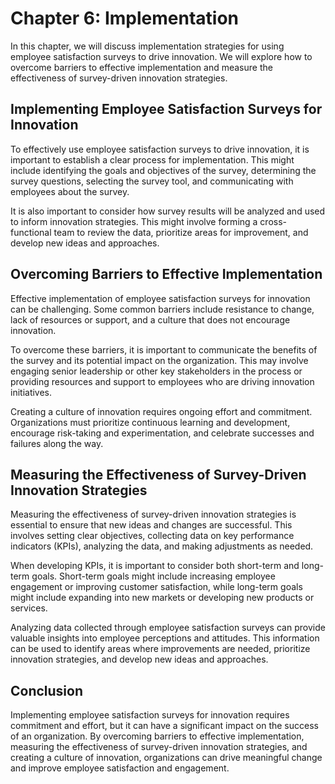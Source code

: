 Chapter 6: Implementation
=========================

In this chapter, we will discuss implementation strategies for using employee satisfaction surveys to drive innovation. We will explore how to overcome barriers to effective implementation and measure the effectiveness of survey-driven innovation strategies.

Implementing Employee Satisfaction Surveys for Innovation
---------------------------------------------------------

To effectively use employee satisfaction surveys to drive innovation, it is important to establish a clear process for implementation. This might include identifying the goals and objectives of the survey, determining the survey questions, selecting the survey tool, and communicating with employees about the survey.

It is also important to consider how survey results will be analyzed and used to inform innovation strategies. This might involve forming a cross-functional team to review the data, prioritize areas for improvement, and develop new ideas and approaches.

Overcoming Barriers to Effective Implementation
-----------------------------------------------

Effective implementation of employee satisfaction surveys for innovation can be challenging. Some common barriers include resistance to change, lack of resources or support, and a culture that does not encourage innovation.

To overcome these barriers, it is important to communicate the benefits of the survey and its potential impact on the organization. This may involve engaging senior leadership or other key stakeholders in the process or providing resources and support to employees who are driving innovation initiatives.

Creating a culture of innovation requires ongoing effort and commitment. Organizations must prioritize continuous learning and development, encourage risk-taking and experimentation, and celebrate successes and failures along the way.

Measuring the Effectiveness of Survey-Driven Innovation Strategies
------------------------------------------------------------------

Measuring the effectiveness of survey-driven innovation strategies is essential to ensure that new ideas and changes are successful. This involves setting clear objectives, collecting data on key performance indicators (KPIs), analyzing the data, and making adjustments as needed.

When developing KPIs, it is important to consider both short-term and long-term goals. Short-term goals might include increasing employee engagement or improving customer satisfaction, while long-term goals might include expanding into new markets or developing new products or services.

Analyzing data collected through employee satisfaction surveys can provide valuable insights into employee perceptions and attitudes. This information can be used to identify areas where improvements are needed, prioritize innovation strategies, and develop new ideas and approaches.

Conclusion
----------

Implementing employee satisfaction surveys for innovation requires commitment and effort, but it can have a significant impact on the success of an organization. By overcoming barriers to effective implementation, measuring the effectiveness of survey-driven innovation strategies, and creating a culture of innovation, organizations can drive meaningful change and improve employee satisfaction and engagement.
